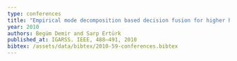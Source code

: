 ```yaml
---
type: conferences
title: "Empirical mode decomposition based decision fusion for higher hyperspectral image classification accuracy"
year: 2010
authors: Begüm Demir and Sarp Ertürk
published_at: IGARSS. IEEE, 488–491, 2010
bibtex: /assets/data/bibtex/2010-59-conferences.bibtex 
---
```

